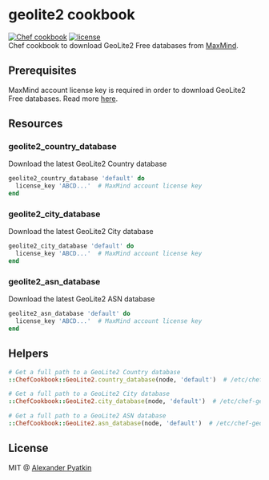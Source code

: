 # geolite2 cookbook
[![Chef cookbook](https://img.shields.io/cookbook/v/geolite2.svg?style=flat-square)]()
[![license](https://img.shields.io/github/license/aspyatkin/geolite2-cookbook.svg?style=flat-square)]()  
Chef cookbook to download GeoLite2 Free databases from [MaxMind](https://dev.maxmind.com/geoip/geoip2/geolite2/).

## Prerequisites
MaxMind account license key is required in order to download GeoLite2 Free databases. Read more [here](https://blog.maxmind.com/2019/12/18/significant-changes-to-accessing-and-using-geolite2-databases/).

## Resources

### geolite2_country_database

Download the latest GeoLite2 Country database

``` ruby
geolite2_country_database 'default' do
  license_key 'ABCD...'  # MaxMind account license key
end
```

### geolite2_city_database

Download the latest GeoLite2 City database

``` ruby
geolite2_city_database 'default' do
  license_key 'ABCD...'  # MaxMind account license key
end
```

### geolite2_asn_database

Download the latest GeoLite2 ASN database

``` ruby
geolite2_asn_database 'default' do
  license_key 'ABCD...'  # MaxMind account license key
end
```

## Helpers

``` ruby
# Get a full path to a GeoLite2 Country database
::ChefCookbook::GeoLite2.country_database(node, 'default')  # /etc/chef-geolite2/country_default/GeoLite2-Country.mmdb

# Get a full path to a GeoLite2 City database
::ChefCookbook::GeoLite2.city_database(node, 'default')  # /etc/chef-geolite2/city_default/GeoLite2-City.mmdb

# Get a full path to a GeoLite2 ASN database
::ChefCookbook::GeoLite2.asn_database(node, 'default')  # /etc/chef-geolite2/asn_default/GeoLite2-ASN.mmdb
```

## License
MIT @ [Alexander Pyatkin](https://github.com/aspyatkin)
